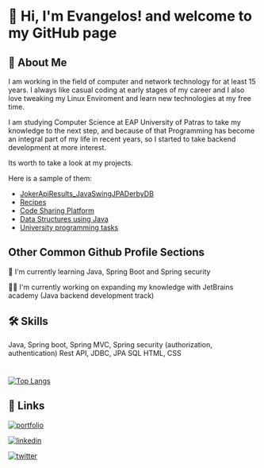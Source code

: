 # 👋 Hi, I'm Evangelos! and welcome to my GitHub page

## 🚀 About Me

I am working in the field of computer and network technology for at least 15 years. I always like casual coding at early stages of my career and I also love tweaking my Linux Enviroment and learn new technologies at my free time.

I am studying Computer Science at EAP University of Patras to take my knowledge to the next step, and because of that Programming has become an integral part of my life in recent years, so I started to take backend development at more interest.

Its worth to take a look at my projects.

Here is a sample of them:

- [JokerApiResults_JavaSwingJPADerbyDB](https://github.com/EvangelosBatsalis/JokerApiResults_JavaSwingJPADerbyDB)
- [Recipes](https://github.com/EvangelosBatsalis/Recipes)
- [Code Sharing Platform](https://github.com/EvangelosBatsalis/CodeSharingPlatform)
- [Data Structures using Java](https://github.com/EvangelosBatsalis/DataStructuresImplementationsInJava_CWM)
- [University programming tasks](https://github.com/EvangelosBatsalis/EAP_UniversityOfComputerScience)
 
## Other Common Github Profile Sections

🧠 I'm currently learning Java, Spring Boot and Spring security

👩‍💻 I'm currently working on expanding my knowledge with JetBrains academy (Java backend development track)

<!-- 👯‍♀️ I'm looking to collaborate on... -->

<!-- 🤔 I'm looking for help with... -->

<!-- 💬 Ask me about... -->

<!-- 📫 How to reach me... -->

<!-- 😄 Pronouns... -->

<!-- ⚡️ Fun fact... -->

## 🛠 Skills
Java, Spring boot, Spring MVC, Spring security (authorization, authentication)
Rest API, JDBC, JPA
SQL
HTML, CSS

# 
[![Top Langs](https://github-readme-stats.vercel.app/api/top-langs/?username=EvangelosBatsalis&layout=compact)](https://github.com/anuraghazra/github-readme-stats)


## 🔗 Links
[![portfolio](https://img.shields.io/badge/my_portfolio-000?style=for-the-badge&logo=ko-fi&logoColor=white)](http://www.vbatsalis.gr/)

[![linkedin](https://img.shields.io/badge/linkedin-0A66C2?style=for-the-badge&logo=linkedin&logoColor=white)](https://www.linkedin.com/in/evangelos-batsalis/)

[![twitter](https://img.shields.io/badge/Gmail-D14836?style=for-the-badge&logo=gmail&logoColor=white)](mailto:v.batsalis@gmail.com)











<!--
**EvangelosBatsalis/EvangelosBatsalis** is a ✨ _special_ ✨ repository because its `README.md` (this file) appears on your GitHub profile.

Here are some ideas to get you started:




- 🔭 I’m currently working on ...
- 🌱 I’m currently learning ...
- 👯 I’m looking to collaborate on ...
- 🤔 I’m looking for help with ...
- 💬 Ask me about ...
- 📫 How to reach me: ...
- 😄 Pronouns: ...
- ⚡ Fun fact: ...


<!DOCTYPE html>
<html>
<head>
	
<style>
.button {
  background-color: #0077B6;
  border: solid;
  color: white;
  padding: 10px 32px;
  text-align: center;
  text-decoration: none;
  display: inline-block;
  font-size: 16px;
  /* margin: 4px 2px; */
  cursor: pointer;
}
.button:hover{
	background-color:#023e8a;
}
</style>

</head>
<body>

<h1 align="center"> Welcome </h1>
<br>
<hr>
<br>
<p>Hi, I'm Evangelos</p>

<p>I am working in the field of computer and network technology for at least 15 years. I always like casual coding at early stages of my career and I also love tweaking my Linux Enviroment and at my free time.</p>
<p>I am studying Computer Science at EAP University of Patras to take my knowledge to the next step, and because of that Programming has become an integral part of my life in recent years, so I started to take backend development at more interest.</p>
<br>
<hr>
<br>

[![Top Langs](https://github-readme-stats.vercel.app/api/top-langs/?username=EvangelosBatsalis&layout=compact)](https://github.com/anuraghazra/github-readme-stats)

<br>
- 🌱 I’m currently learning Spring Boot and Spring Security.
<br>
- ⚡ Fact: I love <\JetBrains academy\>.
<br>
<h1 align="center">Contact Me</h1>
<br>
<hr>

<h2>Contact me</h2>

<a href="https://www.linkedin.com/in/evangelos-batsalis/" target="_blank" rel="nofollow">
<img src="https://camo.githubusercontent.com/a493f6833f99fb3c85788d6d9305e6b7a42b838e5ee5d138fd9a8214a7e77472/68747470733a2f2f696d672e736869656c64732e696f2f62616467652f6c696e6b6564696e2d2532333030373742352e7376673f267374796c653d666f722d7468652d6261646765266c6f676f3d6c696e6b6564696e266c6f676f436f6c6f723d7768697465" data-canonical-src="https://img.shields.io/badge/linkedin-%230077B5.svg?&amp;style=for-the-badge&amp;logo=linkedin&amp;logoColor=white" style="max-width: 100%;"></a><a href="mailto:vbatsalis@gmail.com">
<img src="https://camo.githubusercontent.com/56ba4bd7b81fca964e6c5daddacf7d1ac6d3ef0d7d34b438a5357b0d607bb4b6/68747470733a2f2f696d672e736869656c64732e696f2f62616467652f476d61696c2d2532333445333441372e7376673f267374796c653d666f722d7468652d6261646765266c6f676f3d676f6f676c65266c6f676f436f6c6f723d7768697465" data-canonical-src="https://img.shields.io/badge/Gmail-%234E34A7.svg?&amp;style=for-the-badge&amp;logo=google&amp;logoColor=white" style="max-width: 100%;"></a>

</body>
</html>
-->
